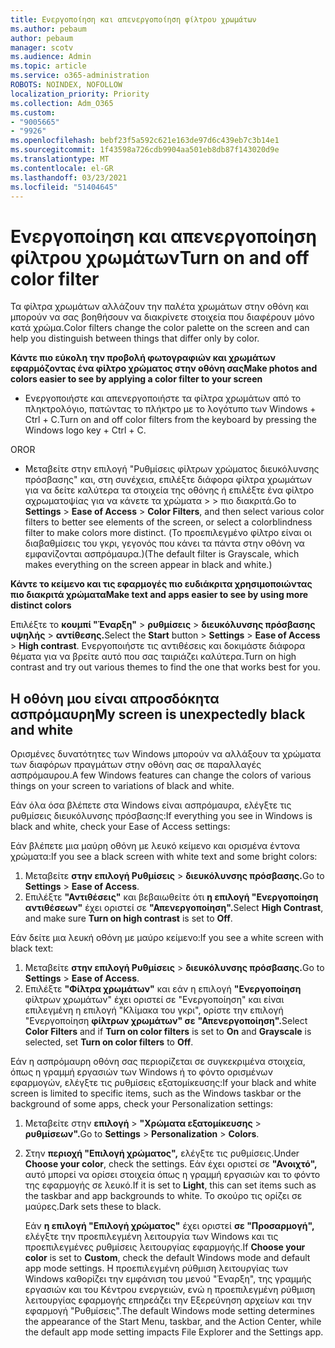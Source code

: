 ```yaml
---
title: Ενεργοποίηση και απενεργοποίηση φίλτρου χρωμάτων
ms.author: pebaum
author: pebaum
manager: scotv
ms.audience: Admin
ms.topic: article
ms.service: o365-administration
ROBOTS: NOINDEX, NOFOLLOW
localization_priority: Priority
ms.collection: Adm_O365
ms.custom:
- "9005665"
- "9926"
ms.openlocfilehash: bebf23f5a592c621e163de97d6c439eb7c3b14e1
ms.sourcegitcommit: 1f43598a726cdb9904aa501eb8db87f143020d9e
ms.translationtype: MT
ms.contentlocale: el-GR
ms.lasthandoff: 03/23/2021
ms.locfileid: "51404645"
---
```

# <a name="turn-on-and-off-color-filter"></a><span data-ttu-id="d9983-102">Ενεργοποίηση και απενεργοποίηση φίλτρου χρωμάτων</span><span class="sxs-lookup"><span data-stu-id="d9983-102">Turn on and off color filter</span></span>

<span data-ttu-id="d9983-103">Τα φίλτρα χρωμάτων αλλάζουν την παλέτα χρωμάτων στην οθόνη και μπορούν να σας βοηθήσουν να διακρίνετε στοιχεία που διαφέρουν μόνο κατά χρώμα.</span><span class="sxs-lookup"><span data-stu-id="d9983-103">Color filters change the color palette on the screen and can help you distinguish between things that differ only by color.</span></span>

<span data-ttu-id="d9983-104">**Κάντε πιο εύκολη την προβολή φωτογραφιών και χρωμάτων εφαρμόζοντας ένα φίλτρο χρώματος στην οθόνη σας**</span><span class="sxs-lookup"><span data-stu-id="d9983-104">**Make photos and colors easier to see by applying a color filter to your screen**</span></span>

- <span data-ttu-id="d9983-105">Ενεργοποιήστε και απενεργοποιήστε τα φίλτρα χρωμάτων από το πληκτρολόγιο, πατώντας το πλήκτρο με το λογότυπο των Windows + Ctrl + C.</span><span class="sxs-lookup"><span data-stu-id="d9983-105">Turn on and off color filters from the keyboard by pressing the Windows logo key + Ctrl + C.</span></span> 

<span data-ttu-id="d9983-106">OR</span><span class="sxs-lookup"><span data-stu-id="d9983-106">OR</span></span>

- <span data-ttu-id="d9983-107">Μεταβείτε στην επιλογή "Ρυθμίσεις φίλτρων χρώματος διευκόλυνσης πρόσβασης" και, στη συνέχεια, επιλέξτε διάφορα φίλτρα χρωμάτων για να δείτε καλύτερα τα στοιχεία της οθόνης ή επιλέξτε ένα φίλτρο αχρωματοψίας για να κάνετε τα χρώματα  >    >  πιο διακριτά.</span><span class="sxs-lookup"><span data-stu-id="d9983-107">Go to **Settings** > **Ease of Access** > **Color Filters**, and then select various color filters to better see elements of the screen, or select a colorblindness filter to make colors more distinct.</span></span>  <span data-ttu-id="d9983-108">(Το προεπιλεγμένο φίλτρο είναι οι διαβαθμίσεις του γκρι, γεγονός που κάνει τα πάντα στην οθόνη να εμφανίζονται ασπρόμαυρα.)</span><span class="sxs-lookup"><span data-stu-id="d9983-108">(The default filter is Grayscale, which makes everything on the screen appear in black and white.)</span></span>

<span data-ttu-id="d9983-109">**Κάντε το κείμενο και τις εφαρμογές πιο ευδιάκριτα χρησιμοποιώντας πιο διακριτά χρώματα**</span><span class="sxs-lookup"><span data-stu-id="d9983-109">**Make text and apps easier to see by using more distinct colors**</span></span>  

<span data-ttu-id="d9983-110">Επιλέξτε το **κουμπί "Έναρξη"** > **ρυθμίσεις**  >  **διευκόλυνσης πρόσβασης υψηλής**  >  **αντίθεσης.**</span><span class="sxs-lookup"><span data-stu-id="d9983-110">Select the **Start** button > **Settings** > **Ease of Access** > **High contrast**.</span></span> <span data-ttu-id="d9983-111">Ενεργοποιήστε τις αντιθέσεις και δοκιμάστε διάφορα θέματα για να βρείτε αυτό που σας ταιριάζει καλύτερα.</span><span class="sxs-lookup"><span data-stu-id="d9983-111">Turn on high contrast and try out various themes to find the one that works best for you.</span></span>

## <a name="my-screen-is-unexpectedly-black-and-white"></a><span data-ttu-id="d9983-112">Η οθόνη μου είναι απροσδόκητα ασπρόμαυρη</span><span class="sxs-lookup"><span data-stu-id="d9983-112">My screen is unexpectedly black and white</span></span>

<span data-ttu-id="d9983-113">Ορισμένες δυνατότητες των Windows μπορούν να αλλάξουν τα χρώματα των διαφόρων πραγμάτων στην οθόνη σας σε παραλλαγές ασπρόμαυρου.</span><span class="sxs-lookup"><span data-stu-id="d9983-113">A few Windows features can change the colors of various things on your screen to variations of black and white.</span></span>

<span data-ttu-id="d9983-114">Εάν όλα όσα βλέπετε στα Windows είναι ασπρόμαυρα, ελέγξτε τις ρυθμίσεις διευκόλυνσης πρόσβασης:</span><span class="sxs-lookup"><span data-stu-id="d9983-114">If everything you see in Windows is black and white, check your Ease of Access settings:</span></span>

<span data-ttu-id="d9983-115">Εάν βλέπετε μια μαύρη οθόνη με λευκό κείμενο και ορισμένα έντονα χρώματα:</span><span class="sxs-lookup"><span data-stu-id="d9983-115">If you see a black screen with white text and some bright colors:</span></span>  

1. <span data-ttu-id="d9983-116">Μεταβείτε **στην επιλογή Ρυθμίσεις**  >  **διευκόλυνσης πρόσβασης.**</span><span class="sxs-lookup"><span data-stu-id="d9983-116">Go to **Settings** > **Ease of Access**.</span></span>  
1. <span data-ttu-id="d9983-117">Επιλέξτε **"Αντιθέσεις"** και βεβαιωθείτε ότι **η επιλογή "Ενεργοποίηση αντιθέσεων"** έχει οριστεί σε **"Απενεργοποίηση".**</span><span class="sxs-lookup"><span data-stu-id="d9983-117">Select **High Contrast**, and make sure **Turn on high contrast** is set to **Off**.</span></span>

<span data-ttu-id="d9983-118">Εάν δείτε μια λευκή οθόνη με μαύρο κείμενο:</span><span class="sxs-lookup"><span data-stu-id="d9983-118">If you see a white screen with black text:</span></span>  

1. <span data-ttu-id="d9983-119">Μεταβείτε **στην επιλογή Ρυθμίσεις**  >  **διευκόλυνσης πρόσβασης.**</span><span class="sxs-lookup"><span data-stu-id="d9983-119">Go to **Settings** > **Ease of Access**.</span></span>  
1. <span data-ttu-id="d9983-120">Επιλέξτε **"Φίλτρα χρωμάτων"** και εάν η  επιλογή  **"Ενεργοποίηση** φίλτρων χρωμάτων" έχει οριστεί σε "Ενεργοποίηση" και είναι επιλεγμένη η επιλογή "Κλίμακα του γκρι", ορίστε την επιλογή "Ενεργοποίηση **φίλτρων χρωμάτων" σε** **"Απενεργοποίηση".**</span><span class="sxs-lookup"><span data-stu-id="d9983-120">Select **Color Filters** and if **Turn on color filters** is set to **On** and **Grayscale** is selected, set **Turn on color filters** to **Off**.</span></span>

<span data-ttu-id="d9983-121">Εάν η ασπρόμαυρη οθόνη σας περιορίζεται σε συγκεκριμένα στοιχεία, όπως η γραμμή εργασιών των Windows ή το φόντο ορισμένων εφαρμογών, ελέγξτε τις ρυθμίσεις εξατομίκευσης:</span><span class="sxs-lookup"><span data-stu-id="d9983-121">If your black and white screen is limited to specific items, such as the Windows taskbar or the background of some apps, check your Personalization settings:</span></span>

1. <span data-ttu-id="d9983-122">Μεταβείτε στην **επιλογή**  >  **"Χρώματα εξατομίκευσης**  >  **ρυθμίσεων".**</span><span class="sxs-lookup"><span data-stu-id="d9983-122">Go to **Settings** > **Personalization** > **Colors**.</span></span>

1. <span data-ttu-id="d9983-123">Στην **περιοχή "Επιλογή χρώματος",** ελέγξτε τις ρυθμίσεις.</span><span class="sxs-lookup"><span data-stu-id="d9983-123">Under **Choose your color**, check the settings.</span></span> <span data-ttu-id="d9983-124">Εάν έχει οριστεί σε **"Ανοιχτό",** αυτό μπορεί να ορίσει στοιχεία όπως η γραμμή εργασιών και το φόντο της εφαρμογής σε λευκό.</span><span class="sxs-lookup"><span data-stu-id="d9983-124">If it is set to **Light**, this can set items such as the taskbar and app backgrounds to white.</span></span> <span data-ttu-id="d9983-125">Το σκούρο τις ορίζει σε μαύρες.</span><span class="sxs-lookup"><span data-stu-id="d9983-125">Dark sets these to black.</span></span>  

    <span data-ttu-id="d9983-126">Εάν **η επιλογή "Επιλογή χρώματος"** έχει οριστεί **σε "Προσαρμογή",** ελέγξτε την προεπιλεγμένη λειτουργία των Windows και τις προεπιλεγμένες ρυθμίσεις λειτουργίας εφαρμογής.</span><span class="sxs-lookup"><span data-stu-id="d9983-126">If **Choose your color** is set to **Custom**, check the default Windows mode and default app mode settings.</span></span> <span data-ttu-id="d9983-127">Η προεπιλεγμένη ρύθμιση λειτουργίας των Windows καθορίζει την εμφάνιση του μενού "Έναρξη", της γραμμής εργασιών και του Κέντρου ενεργειών, ενώ η προεπιλεγμένη ρύθμιση λειτουργίας εφαρμογής επηρεάζει την Εξερεύνηση αρχείων και την εφαρμογή "Ρυθμίσεις".</span><span class="sxs-lookup"><span data-stu-id="d9983-127">The default Windows mode setting determines the appearance of the Start Menu, taskbar, and the Action Center, while the default app mode setting impacts File Explorer and the Settings app.</span></span>

